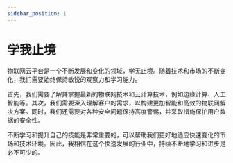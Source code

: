 ```yaml
---
sidebar_position: 1
---
```


# 学我止境

物联网云平台是一个不断发展和变化的领域，学无止境。随着技术和市场的不断变化，我们需要始终保持敏锐的观察力和学习能力。

首先，我们需要了解并掌握最新的物联网技术和云计算技术，例如边缘计算、人工智能等。其次，我们需要深入理解客户的需求，以构建更加智能和高效的物联网解决方案。同时，我们还需要对各种安全问题保持高度警惕，并采取措施保护用户数据的安全性。

不断学习和提升自己的技能是非常重要的，可以帮助我们更好地适应快速变化的市场和技术环境。因此，我相信在这个快速发展的行业中，持续不断地学习和进步是必不可少的。


